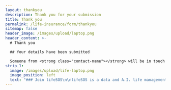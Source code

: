 ```yaml
---
layout: thankyou
description: Thank you for your submission
title: Thank you
permalink: /life-insurance/form/thankyou
sitemap: false
header_image: /images/upload/laptop.png
header_content: >-
  # Thank you

  ## Your details have been submitted

  Someone from <strong class="contact-name"></strong> will be in touch shortly. They will email you or be calling from <strong class="contact-number"></strong> so be sure to make a note so that you know it's them
strip_1:
  image: /images/upload/life-laptop.png
  image_position: left
  text: "### Join lifeSOS\n\nlifeSOS is a data and A.I. life management platform. Specifically focused around helping remove the stress of dealing with those everyday bills and commitments. Using our proprietary A.I. technology, we understand exactly what you require and when you need it. Then we search the market on your behalf and show you the results. \r\n\r\nBy creating you lifeSOS account and telling us about you, your house, family and life we are able to automatically keep track of everything you need, from car insurance to a friday night treat, we have it all.\n\n[Find out more](https://www.lifesos.co.uk)"
---
```

